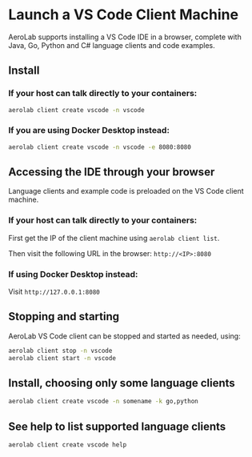 # Launch a VS Code Client Machine

AeroLab supports installing a VS Code IDE in a browser, complete with Java, Go, Python and C# language clients and code examples.

## Install

### If your host can talk directly to your containers:

```bash
aerolab client create vscode -n vscode
```

### If you are using Docker Desktop instead:

```bash
aerolab client create vscode -n vscode -e 8080:8080
```

## Accessing the IDE through your browser

Language clients and example code is preloaded on the VS Code client machine.

### If your host can talk directly to your containers:

First get the IP of the client machine using `aerolab client list`.

Then visit the following URL in the browser: `http://<IP>:8080`

### If using Docker Desktop instead:

Visit `http://127.0.0.1:8080`

## Stopping and starting

AeroLab VS Code client can be stopped and started as needed, using:

```bash
aerolab client stop -n vscode
aerolab client start -n vscode
```

## Install, choosing only some language clients

```bash
aerolab client create vscode -n somename -k go,python
```

## See help to list supported language clients

```bash
aerolab client create vscode help
```
